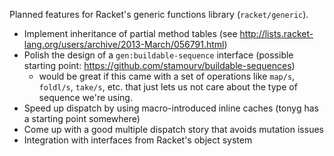 Planned features for Racket's generic functions library (`racket/generic`).

* Implement inheritance of partial method tables (see http://lists.racket-lang.org/users/archive/2013-March/056791.html)
* Polish the design of a `gen:buildable-sequence` interface (possible starting point: https://github.com/stamourv/buildable-sequences)
  * would be great if this came with a set of operations like `map/s`, `foldl/s`, `take/s`, etc. that just lets us not care about the type of sequence we're using.
* Speed up dispatch by using macro-introduced inline caches (tonyg has a starting point somewhere)
* Come up with a good multiple dispatch story that avoids mutation issues
* Integration with interfaces from Racket's object system
